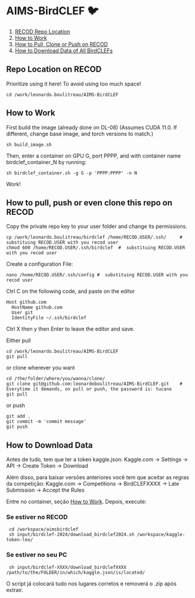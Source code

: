# AIMS-BirdCLEF 🐦

1. [RECOD Repo Location](#repolocation)
2. [How to Work](#work)
3. [How to Pull, Clone or Push on RECOD](#pull)
4. [How to Download Data of All BirdCLEFs](#download)

## Repo Location on RECOD <a name="repolocation"></a>
Prioritize using it here! To avoid using too much space!
```
cd /work/leonardo.boulitreau/AIMS-BirdCLEF
```

## How to Work <a name="work"></a>
First build the image (already done on DL-08) (Assumes CUDA 11.0. If different, change base image, and torch versions to match.)
```
sh build_image.sh
```
Then, enter a container on GPU G, port PPPP, and with container name birdclef_container_N by running:
```
sh birdclef_container.sh -g G -p 'PPPP:PPPP' -n N
```
Work!

## How to pull, push or even clone this repo on RECOD <a name="pull"></a>
Copy the private repo key to your user folder and change its permissions.
```
cp /work/leonardo.boulitreau/birdclef /home/RECOD.USER/.ssh/     #  substituing RECOD.USER with you recod user
chmod 600 /home/RECOD.USER/.ssh/birdclef  #  substituing RECOD.USER with you recod user
```
Create a configuration File:
```
nano /home/RECOD.USER/.ssh/config #  substituing RECOD.USER with you recod user
```
Ctrl C on the following code, and paste on the editor
```
Host github.com
  HostName github.com
  User git
  IdentityFile ~/.ssh/birdclef
```
Ctrl X then y then Enter to leave the editor and save.

Either pull 
```
cd /work/leonardo.boulitreau/AIMS-BirdCLEF
git pull
```
or clone wherever you want
```
cd /the/folder/where/you/wanna/clone/
git clone git@github.com:leonardoboulitreau/AIMS-BirdCLEF.git    # Everytime it demands, on pull or push, the password is: tucano
git pull
```
or push
```
git add .
git commit -m 'commit message'
git push
```

## How to Download Data <a name="download"></a>

Antes de tudo, tem que ter a token kaggle.json: Kaggle.com -> Settings -> API -> Create Token -> Download 

Além disso, para baixar versões anteriores você tem que aceitar as regras da competição: Kaggle.com -> Competitions -> BirdCLEFXXXX -> Late Submission -> Accept the Rules

Entre no container, seção [How to Work](#work). Depois, execute:

### Se estiver no RECOD
```
 cd /workspace/aimsbirdclef
 sh input/birdclef-2024/download_birdclef2024.sh /workspace/kaggle-token-leo/
```

### Se estiver no seu PC
```
 sh input/birdclef-XXXX/download_birdclefXXXX /path/to/the/FOLDER/in/which/kaggle.json/is/located/
```

O script já colocará tudo nos lugares corretos e removerá o .zip após extrair.
